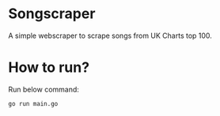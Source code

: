 # Songscraper

A simple webscraper to scrape songs from UK Charts top 100.

# How to run?

Run below command:
```
go run main.go
```
